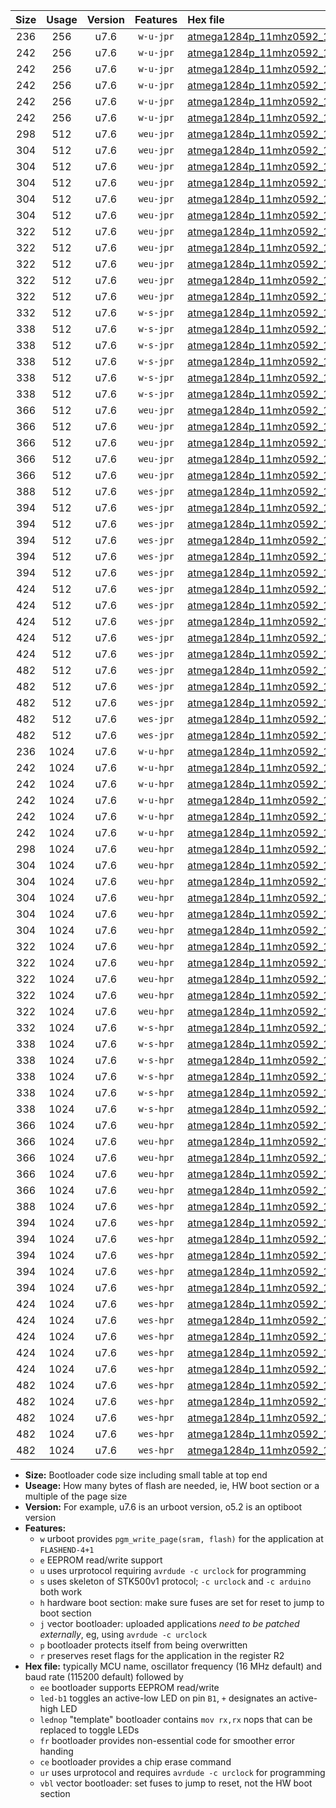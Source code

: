 |Size|Usage|Version|Features|Hex file|
|:-:|:-:|:-:|:-:|:--|
|236|256|u7.6|`w-u-jpr`|[atmega1284p_11mhz0592_115200bps_ur_vbl.hex](https://raw.githubusercontent.com/stefanrueger/urboot/main//atmega1284p_11mhz0592_115200bps_ur_vbl.hex)|
|242|256|u7.6|`w-u-jpr`|[atmega1284p_11mhz0592_115200bps_led+b5_ur_vbl.hex](https://raw.githubusercontent.com/stefanrueger/urboot/main//atmega1284p_11mhz0592_115200bps_led+b5_ur_vbl.hex)|
|242|256|u7.6|`w-u-jpr`|[atmega1284p_11mhz0592_115200bps_led+b7_ur_vbl.hex](https://raw.githubusercontent.com/stefanrueger/urboot/main//atmega1284p_11mhz0592_115200bps_led+b7_ur_vbl.hex)|
|242|256|u7.6|`w-u-jpr`|[atmega1284p_11mhz0592_115200bps_led+c7_ur_vbl.hex](https://raw.githubusercontent.com/stefanrueger/urboot/main//atmega1284p_11mhz0592_115200bps_led+c7_ur_vbl.hex)|
|242|256|u7.6|`w-u-jpr`|[atmega1284p_11mhz0592_115200bps_led+d7_ur_vbl.hex](https://raw.githubusercontent.com/stefanrueger/urboot/main//atmega1284p_11mhz0592_115200bps_led+d7_ur_vbl.hex)|
|242|256|u7.6|`w-u-jpr`|[atmega1284p_11mhz0592_115200bps_lednop_ur_vbl.hex](https://raw.githubusercontent.com/stefanrueger/urboot/main//atmega1284p_11mhz0592_115200bps_lednop_ur_vbl.hex)|
|298|512|u7.6|`weu-jpr`|[atmega1284p_11mhz0592_115200bps_ee_ur_vbl.hex](https://raw.githubusercontent.com/stefanrueger/urboot/main//atmega1284p_11mhz0592_115200bps_ee_ur_vbl.hex)|
|304|512|u7.6|`weu-jpr`|[atmega1284p_11mhz0592_115200bps_ee_led+b5_ur_vbl.hex](https://raw.githubusercontent.com/stefanrueger/urboot/main//atmega1284p_11mhz0592_115200bps_ee_led+b5_ur_vbl.hex)|
|304|512|u7.6|`weu-jpr`|[atmega1284p_11mhz0592_115200bps_ee_led+b7_ur_vbl.hex](https://raw.githubusercontent.com/stefanrueger/urboot/main//atmega1284p_11mhz0592_115200bps_ee_led+b7_ur_vbl.hex)|
|304|512|u7.6|`weu-jpr`|[atmega1284p_11mhz0592_115200bps_ee_led+c7_ur_vbl.hex](https://raw.githubusercontent.com/stefanrueger/urboot/main//atmega1284p_11mhz0592_115200bps_ee_led+c7_ur_vbl.hex)|
|304|512|u7.6|`weu-jpr`|[atmega1284p_11mhz0592_115200bps_ee_led+d7_ur_vbl.hex](https://raw.githubusercontent.com/stefanrueger/urboot/main//atmega1284p_11mhz0592_115200bps_ee_led+d7_ur_vbl.hex)|
|304|512|u7.6|`weu-jpr`|[atmega1284p_11mhz0592_115200bps_ee_lednop_ur_vbl.hex](https://raw.githubusercontent.com/stefanrueger/urboot/main//atmega1284p_11mhz0592_115200bps_ee_lednop_ur_vbl.hex)|
|322|512|u7.6|`weu-jpr`|[atmega1284p_11mhz0592_115200bps_ee_led+b5_fr_ur_vbl.hex](https://raw.githubusercontent.com/stefanrueger/urboot/main//atmega1284p_11mhz0592_115200bps_ee_led+b5_fr_ur_vbl.hex)|
|322|512|u7.6|`weu-jpr`|[atmega1284p_11mhz0592_115200bps_ee_led+b7_fr_ur_vbl.hex](https://raw.githubusercontent.com/stefanrueger/urboot/main//atmega1284p_11mhz0592_115200bps_ee_led+b7_fr_ur_vbl.hex)|
|322|512|u7.6|`weu-jpr`|[atmega1284p_11mhz0592_115200bps_ee_led+c7_fr_ur_vbl.hex](https://raw.githubusercontent.com/stefanrueger/urboot/main//atmega1284p_11mhz0592_115200bps_ee_led+c7_fr_ur_vbl.hex)|
|322|512|u7.6|`weu-jpr`|[atmega1284p_11mhz0592_115200bps_ee_led+d7_fr_ur_vbl.hex](https://raw.githubusercontent.com/stefanrueger/urboot/main//atmega1284p_11mhz0592_115200bps_ee_led+d7_fr_ur_vbl.hex)|
|322|512|u7.6|`weu-jpr`|[atmega1284p_11mhz0592_115200bps_ee_lednop_fr_ur_vbl.hex](https://raw.githubusercontent.com/stefanrueger/urboot/main//atmega1284p_11mhz0592_115200bps_ee_lednop_fr_ur_vbl.hex)|
|332|512|u7.6|`w-s-jpr`|[atmega1284p_11mhz0592_115200bps_vbl.hex](https://raw.githubusercontent.com/stefanrueger/urboot/main//atmega1284p_11mhz0592_115200bps_vbl.hex)|
|338|512|u7.6|`w-s-jpr`|[atmega1284p_11mhz0592_115200bps_led+b5_vbl.hex](https://raw.githubusercontent.com/stefanrueger/urboot/main//atmega1284p_11mhz0592_115200bps_led+b5_vbl.hex)|
|338|512|u7.6|`w-s-jpr`|[atmega1284p_11mhz0592_115200bps_led+b7_vbl.hex](https://raw.githubusercontent.com/stefanrueger/urboot/main//atmega1284p_11mhz0592_115200bps_led+b7_vbl.hex)|
|338|512|u7.6|`w-s-jpr`|[atmega1284p_11mhz0592_115200bps_led+c7_vbl.hex](https://raw.githubusercontent.com/stefanrueger/urboot/main//atmega1284p_11mhz0592_115200bps_led+c7_vbl.hex)|
|338|512|u7.6|`w-s-jpr`|[atmega1284p_11mhz0592_115200bps_led+d7_vbl.hex](https://raw.githubusercontent.com/stefanrueger/urboot/main//atmega1284p_11mhz0592_115200bps_led+d7_vbl.hex)|
|338|512|u7.6|`w-s-jpr`|[atmega1284p_11mhz0592_115200bps_lednop_vbl.hex](https://raw.githubusercontent.com/stefanrueger/urboot/main//atmega1284p_11mhz0592_115200bps_lednop_vbl.hex)|
|366|512|u7.6|`weu-jpr`|[atmega1284p_11mhz0592_115200bps_ee_led+b5_fr_ce_ur_vbl.hex](https://raw.githubusercontent.com/stefanrueger/urboot/main//atmega1284p_11mhz0592_115200bps_ee_led+b5_fr_ce_ur_vbl.hex)|
|366|512|u7.6|`weu-jpr`|[atmega1284p_11mhz0592_115200bps_ee_led+b7_fr_ce_ur_vbl.hex](https://raw.githubusercontent.com/stefanrueger/urboot/main//atmega1284p_11mhz0592_115200bps_ee_led+b7_fr_ce_ur_vbl.hex)|
|366|512|u7.6|`weu-jpr`|[atmega1284p_11mhz0592_115200bps_ee_led+c7_fr_ce_ur_vbl.hex](https://raw.githubusercontent.com/stefanrueger/urboot/main//atmega1284p_11mhz0592_115200bps_ee_led+c7_fr_ce_ur_vbl.hex)|
|366|512|u7.6|`weu-jpr`|[atmega1284p_11mhz0592_115200bps_ee_led+d7_fr_ce_ur_vbl.hex](https://raw.githubusercontent.com/stefanrueger/urboot/main//atmega1284p_11mhz0592_115200bps_ee_led+d7_fr_ce_ur_vbl.hex)|
|366|512|u7.6|`weu-jpr`|[atmega1284p_11mhz0592_115200bps_ee_lednop_fr_ce_ur_vbl.hex](https://raw.githubusercontent.com/stefanrueger/urboot/main//atmega1284p_11mhz0592_115200bps_ee_lednop_fr_ce_ur_vbl.hex)|
|388|512|u7.6|`wes-jpr`|[atmega1284p_11mhz0592_115200bps_ee_vbl.hex](https://raw.githubusercontent.com/stefanrueger/urboot/main//atmega1284p_11mhz0592_115200bps_ee_vbl.hex)|
|394|512|u7.6|`wes-jpr`|[atmega1284p_11mhz0592_115200bps_ee_led+b5_vbl.hex](https://raw.githubusercontent.com/stefanrueger/urboot/main//atmega1284p_11mhz0592_115200bps_ee_led+b5_vbl.hex)|
|394|512|u7.6|`wes-jpr`|[atmega1284p_11mhz0592_115200bps_ee_led+b7_vbl.hex](https://raw.githubusercontent.com/stefanrueger/urboot/main//atmega1284p_11mhz0592_115200bps_ee_led+b7_vbl.hex)|
|394|512|u7.6|`wes-jpr`|[atmega1284p_11mhz0592_115200bps_ee_led+c7_vbl.hex](https://raw.githubusercontent.com/stefanrueger/urboot/main//atmega1284p_11mhz0592_115200bps_ee_led+c7_vbl.hex)|
|394|512|u7.6|`wes-jpr`|[atmega1284p_11mhz0592_115200bps_ee_led+d7_vbl.hex](https://raw.githubusercontent.com/stefanrueger/urboot/main//atmega1284p_11mhz0592_115200bps_ee_led+d7_vbl.hex)|
|394|512|u7.6|`wes-jpr`|[atmega1284p_11mhz0592_115200bps_ee_lednop_vbl.hex](https://raw.githubusercontent.com/stefanrueger/urboot/main//atmega1284p_11mhz0592_115200bps_ee_lednop_vbl.hex)|
|424|512|u7.6|`wes-jpr`|[atmega1284p_11mhz0592_115200bps_ee_led+b5_fr_vbl.hex](https://raw.githubusercontent.com/stefanrueger/urboot/main//atmega1284p_11mhz0592_115200bps_ee_led+b5_fr_vbl.hex)|
|424|512|u7.6|`wes-jpr`|[atmega1284p_11mhz0592_115200bps_ee_led+b7_fr_vbl.hex](https://raw.githubusercontent.com/stefanrueger/urboot/main//atmega1284p_11mhz0592_115200bps_ee_led+b7_fr_vbl.hex)|
|424|512|u7.6|`wes-jpr`|[atmega1284p_11mhz0592_115200bps_ee_led+c7_fr_vbl.hex](https://raw.githubusercontent.com/stefanrueger/urboot/main//atmega1284p_11mhz0592_115200bps_ee_led+c7_fr_vbl.hex)|
|424|512|u7.6|`wes-jpr`|[atmega1284p_11mhz0592_115200bps_ee_led+d7_fr_vbl.hex](https://raw.githubusercontent.com/stefanrueger/urboot/main//atmega1284p_11mhz0592_115200bps_ee_led+d7_fr_vbl.hex)|
|424|512|u7.6|`wes-jpr`|[atmega1284p_11mhz0592_115200bps_ee_lednop_fr_vbl.hex](https://raw.githubusercontent.com/stefanrueger/urboot/main//atmega1284p_11mhz0592_115200bps_ee_lednop_fr_vbl.hex)|
|482|512|u7.6|`wes-jpr`|[atmega1284p_11mhz0592_115200bps_ee_led+b5_fr_ce_vbl.hex](https://raw.githubusercontent.com/stefanrueger/urboot/main//atmega1284p_11mhz0592_115200bps_ee_led+b5_fr_ce_vbl.hex)|
|482|512|u7.6|`wes-jpr`|[atmega1284p_11mhz0592_115200bps_ee_led+b7_fr_ce_vbl.hex](https://raw.githubusercontent.com/stefanrueger/urboot/main//atmega1284p_11mhz0592_115200bps_ee_led+b7_fr_ce_vbl.hex)|
|482|512|u7.6|`wes-jpr`|[atmega1284p_11mhz0592_115200bps_ee_led+c7_fr_ce_vbl.hex](https://raw.githubusercontent.com/stefanrueger/urboot/main//atmega1284p_11mhz0592_115200bps_ee_led+c7_fr_ce_vbl.hex)|
|482|512|u7.6|`wes-jpr`|[atmega1284p_11mhz0592_115200bps_ee_led+d7_fr_ce_vbl.hex](https://raw.githubusercontent.com/stefanrueger/urboot/main//atmega1284p_11mhz0592_115200bps_ee_led+d7_fr_ce_vbl.hex)|
|482|512|u7.6|`wes-jpr`|[atmega1284p_11mhz0592_115200bps_ee_lednop_fr_ce_vbl.hex](https://raw.githubusercontent.com/stefanrueger/urboot/main//atmega1284p_11mhz0592_115200bps_ee_lednop_fr_ce_vbl.hex)|
|236|1024|u7.6|`w-u-hpr`|[atmega1284p_11mhz0592_115200bps_ur.hex](https://raw.githubusercontent.com/stefanrueger/urboot/main//atmega1284p_11mhz0592_115200bps_ur.hex)|
|242|1024|u7.6|`w-u-hpr`|[atmega1284p_11mhz0592_115200bps_led+b5_ur.hex](https://raw.githubusercontent.com/stefanrueger/urboot/main//atmega1284p_11mhz0592_115200bps_led+b5_ur.hex)|
|242|1024|u7.6|`w-u-hpr`|[atmega1284p_11mhz0592_115200bps_led+b7_ur.hex](https://raw.githubusercontent.com/stefanrueger/urboot/main//atmega1284p_11mhz0592_115200bps_led+b7_ur.hex)|
|242|1024|u7.6|`w-u-hpr`|[atmega1284p_11mhz0592_115200bps_led+c7_ur.hex](https://raw.githubusercontent.com/stefanrueger/urboot/main//atmega1284p_11mhz0592_115200bps_led+c7_ur.hex)|
|242|1024|u7.6|`w-u-hpr`|[atmega1284p_11mhz0592_115200bps_led+d7_ur.hex](https://raw.githubusercontent.com/stefanrueger/urboot/main//atmega1284p_11mhz0592_115200bps_led+d7_ur.hex)|
|242|1024|u7.6|`w-u-hpr`|[atmega1284p_11mhz0592_115200bps_lednop_ur.hex](https://raw.githubusercontent.com/stefanrueger/urboot/main//atmega1284p_11mhz0592_115200bps_lednop_ur.hex)|
|298|1024|u7.6|`weu-hpr`|[atmega1284p_11mhz0592_115200bps_ee_ur.hex](https://raw.githubusercontent.com/stefanrueger/urboot/main//atmega1284p_11mhz0592_115200bps_ee_ur.hex)|
|304|1024|u7.6|`weu-hpr`|[atmega1284p_11mhz0592_115200bps_ee_led+b5_ur.hex](https://raw.githubusercontent.com/stefanrueger/urboot/main//atmega1284p_11mhz0592_115200bps_ee_led+b5_ur.hex)|
|304|1024|u7.6|`weu-hpr`|[atmega1284p_11mhz0592_115200bps_ee_led+b7_ur.hex](https://raw.githubusercontent.com/stefanrueger/urboot/main//atmega1284p_11mhz0592_115200bps_ee_led+b7_ur.hex)|
|304|1024|u7.6|`weu-hpr`|[atmega1284p_11mhz0592_115200bps_ee_led+c7_ur.hex](https://raw.githubusercontent.com/stefanrueger/urboot/main//atmega1284p_11mhz0592_115200bps_ee_led+c7_ur.hex)|
|304|1024|u7.6|`weu-hpr`|[atmega1284p_11mhz0592_115200bps_ee_led+d7_ur.hex](https://raw.githubusercontent.com/stefanrueger/urboot/main//atmega1284p_11mhz0592_115200bps_ee_led+d7_ur.hex)|
|304|1024|u7.6|`weu-hpr`|[atmega1284p_11mhz0592_115200bps_ee_lednop_ur.hex](https://raw.githubusercontent.com/stefanrueger/urboot/main//atmega1284p_11mhz0592_115200bps_ee_lednop_ur.hex)|
|322|1024|u7.6|`weu-hpr`|[atmega1284p_11mhz0592_115200bps_ee_led+b5_fr_ur.hex](https://raw.githubusercontent.com/stefanrueger/urboot/main//atmega1284p_11mhz0592_115200bps_ee_led+b5_fr_ur.hex)|
|322|1024|u7.6|`weu-hpr`|[atmega1284p_11mhz0592_115200bps_ee_led+b7_fr_ur.hex](https://raw.githubusercontent.com/stefanrueger/urboot/main//atmega1284p_11mhz0592_115200bps_ee_led+b7_fr_ur.hex)|
|322|1024|u7.6|`weu-hpr`|[atmega1284p_11mhz0592_115200bps_ee_led+c7_fr_ur.hex](https://raw.githubusercontent.com/stefanrueger/urboot/main//atmega1284p_11mhz0592_115200bps_ee_led+c7_fr_ur.hex)|
|322|1024|u7.6|`weu-hpr`|[atmega1284p_11mhz0592_115200bps_ee_led+d7_fr_ur.hex](https://raw.githubusercontent.com/stefanrueger/urboot/main//atmega1284p_11mhz0592_115200bps_ee_led+d7_fr_ur.hex)|
|322|1024|u7.6|`weu-hpr`|[atmega1284p_11mhz0592_115200bps_ee_lednop_fr_ur.hex](https://raw.githubusercontent.com/stefanrueger/urboot/main//atmega1284p_11mhz0592_115200bps_ee_lednop_fr_ur.hex)|
|332|1024|u7.6|`w-s-hpr`|[atmega1284p_11mhz0592_115200bps.hex](https://raw.githubusercontent.com/stefanrueger/urboot/main//atmega1284p_11mhz0592_115200bps.hex)|
|338|1024|u7.6|`w-s-hpr`|[atmega1284p_11mhz0592_115200bps_led+b5.hex](https://raw.githubusercontent.com/stefanrueger/urboot/main//atmega1284p_11mhz0592_115200bps_led+b5.hex)|
|338|1024|u7.6|`w-s-hpr`|[atmega1284p_11mhz0592_115200bps_led+b7.hex](https://raw.githubusercontent.com/stefanrueger/urboot/main//atmega1284p_11mhz0592_115200bps_led+b7.hex)|
|338|1024|u7.6|`w-s-hpr`|[atmega1284p_11mhz0592_115200bps_led+c7.hex](https://raw.githubusercontent.com/stefanrueger/urboot/main//atmega1284p_11mhz0592_115200bps_led+c7.hex)|
|338|1024|u7.6|`w-s-hpr`|[atmega1284p_11mhz0592_115200bps_led+d7.hex](https://raw.githubusercontent.com/stefanrueger/urboot/main//atmega1284p_11mhz0592_115200bps_led+d7.hex)|
|338|1024|u7.6|`w-s-hpr`|[atmega1284p_11mhz0592_115200bps_lednop.hex](https://raw.githubusercontent.com/stefanrueger/urboot/main//atmega1284p_11mhz0592_115200bps_lednop.hex)|
|366|1024|u7.6|`weu-hpr`|[atmega1284p_11mhz0592_115200bps_ee_led+b5_fr_ce_ur.hex](https://raw.githubusercontent.com/stefanrueger/urboot/main//atmega1284p_11mhz0592_115200bps_ee_led+b5_fr_ce_ur.hex)|
|366|1024|u7.6|`weu-hpr`|[atmega1284p_11mhz0592_115200bps_ee_led+b7_fr_ce_ur.hex](https://raw.githubusercontent.com/stefanrueger/urboot/main//atmega1284p_11mhz0592_115200bps_ee_led+b7_fr_ce_ur.hex)|
|366|1024|u7.6|`weu-hpr`|[atmega1284p_11mhz0592_115200bps_ee_led+c7_fr_ce_ur.hex](https://raw.githubusercontent.com/stefanrueger/urboot/main//atmega1284p_11mhz0592_115200bps_ee_led+c7_fr_ce_ur.hex)|
|366|1024|u7.6|`weu-hpr`|[atmega1284p_11mhz0592_115200bps_ee_led+d7_fr_ce_ur.hex](https://raw.githubusercontent.com/stefanrueger/urboot/main//atmega1284p_11mhz0592_115200bps_ee_led+d7_fr_ce_ur.hex)|
|366|1024|u7.6|`weu-hpr`|[atmega1284p_11mhz0592_115200bps_ee_lednop_fr_ce_ur.hex](https://raw.githubusercontent.com/stefanrueger/urboot/main//atmega1284p_11mhz0592_115200bps_ee_lednop_fr_ce_ur.hex)|
|388|1024|u7.6|`wes-hpr`|[atmega1284p_11mhz0592_115200bps_ee.hex](https://raw.githubusercontent.com/stefanrueger/urboot/main//atmega1284p_11mhz0592_115200bps_ee.hex)|
|394|1024|u7.6|`wes-hpr`|[atmega1284p_11mhz0592_115200bps_ee_led+b5.hex](https://raw.githubusercontent.com/stefanrueger/urboot/main//atmega1284p_11mhz0592_115200bps_ee_led+b5.hex)|
|394|1024|u7.6|`wes-hpr`|[atmega1284p_11mhz0592_115200bps_ee_led+b7.hex](https://raw.githubusercontent.com/stefanrueger/urboot/main//atmega1284p_11mhz0592_115200bps_ee_led+b7.hex)|
|394|1024|u7.6|`wes-hpr`|[atmega1284p_11mhz0592_115200bps_ee_led+c7.hex](https://raw.githubusercontent.com/stefanrueger/urboot/main//atmega1284p_11mhz0592_115200bps_ee_led+c7.hex)|
|394|1024|u7.6|`wes-hpr`|[atmega1284p_11mhz0592_115200bps_ee_led+d7.hex](https://raw.githubusercontent.com/stefanrueger/urboot/main//atmega1284p_11mhz0592_115200bps_ee_led+d7.hex)|
|394|1024|u7.6|`wes-hpr`|[atmega1284p_11mhz0592_115200bps_ee_lednop.hex](https://raw.githubusercontent.com/stefanrueger/urboot/main//atmega1284p_11mhz0592_115200bps_ee_lednop.hex)|
|424|1024|u7.6|`wes-hpr`|[atmega1284p_11mhz0592_115200bps_ee_led+b5_fr.hex](https://raw.githubusercontent.com/stefanrueger/urboot/main//atmega1284p_11mhz0592_115200bps_ee_led+b5_fr.hex)|
|424|1024|u7.6|`wes-hpr`|[atmega1284p_11mhz0592_115200bps_ee_led+b7_fr.hex](https://raw.githubusercontent.com/stefanrueger/urboot/main//atmega1284p_11mhz0592_115200bps_ee_led+b7_fr.hex)|
|424|1024|u7.6|`wes-hpr`|[atmega1284p_11mhz0592_115200bps_ee_led+c7_fr.hex](https://raw.githubusercontent.com/stefanrueger/urboot/main//atmega1284p_11mhz0592_115200bps_ee_led+c7_fr.hex)|
|424|1024|u7.6|`wes-hpr`|[atmega1284p_11mhz0592_115200bps_ee_led+d7_fr.hex](https://raw.githubusercontent.com/stefanrueger/urboot/main//atmega1284p_11mhz0592_115200bps_ee_led+d7_fr.hex)|
|424|1024|u7.6|`wes-hpr`|[atmega1284p_11mhz0592_115200bps_ee_lednop_fr.hex](https://raw.githubusercontent.com/stefanrueger/urboot/main//atmega1284p_11mhz0592_115200bps_ee_lednop_fr.hex)|
|482|1024|u7.6|`wes-hpr`|[atmega1284p_11mhz0592_115200bps_ee_led+b5_fr_ce.hex](https://raw.githubusercontent.com/stefanrueger/urboot/main//atmega1284p_11mhz0592_115200bps_ee_led+b5_fr_ce.hex)|
|482|1024|u7.6|`wes-hpr`|[atmega1284p_11mhz0592_115200bps_ee_led+b7_fr_ce.hex](https://raw.githubusercontent.com/stefanrueger/urboot/main//atmega1284p_11mhz0592_115200bps_ee_led+b7_fr_ce.hex)|
|482|1024|u7.6|`wes-hpr`|[atmega1284p_11mhz0592_115200bps_ee_led+c7_fr_ce.hex](https://raw.githubusercontent.com/stefanrueger/urboot/main//atmega1284p_11mhz0592_115200bps_ee_led+c7_fr_ce.hex)|
|482|1024|u7.6|`wes-hpr`|[atmega1284p_11mhz0592_115200bps_ee_led+d7_fr_ce.hex](https://raw.githubusercontent.com/stefanrueger/urboot/main//atmega1284p_11mhz0592_115200bps_ee_led+d7_fr_ce.hex)|
|482|1024|u7.6|`wes-hpr`|[atmega1284p_11mhz0592_115200bps_ee_lednop_fr_ce.hex](https://raw.githubusercontent.com/stefanrueger/urboot/main//atmega1284p_11mhz0592_115200bps_ee_lednop_fr_ce.hex)|

- **Size:** Bootloader code size including small table at top end
- **Useage:** How many bytes of flash are needed, ie, HW boot section or a multiple of the page size
- **Version:** For example, u7.6 is an urboot version, o5.2 is an optiboot version
- **Features:**
  + `w` urboot provides `pgm_write_page(sram, flash)` for the application at `FLASHEND-4+1`
  + `e` EEPROM read/write support
  + `u` uses urprotocol requiring `avrdude -c urclock` for programming
  + `s` uses skeleton of STK500v1 protocol; `-c urclock` and `-c arduino` both work
  + `h` hardware boot section: make sure fuses are set for reset to jump to boot section
  + `j` vector bootloader: uploaded applications *need to be patched externally*, eg, using `avrdude -c urclock`
  + `p` bootloader protects itself from being overwritten
  + `r` preserves reset flags for the application in the register R2
- **Hex file:** typically MCU name, oscillator frequency (16 MHz default) and baud rate (115200 default) followed by
  + `ee` bootloader supports EEPROM read/write
  + `led-b1` toggles an active-low LED on pin `B1`, `+` designates an active-high LED
  + `lednop` "template" bootloader contains `mov rx,rx` nops that can be replaced to toggle LEDs
  + `fr` bootloader provides non-essential code for smoother error handing
  + `ce` bootloader provides a chip erase command
  + `ur` uses urprotocol and requires `avrdude -c urclock` for programming
  + `vbl` vector bootloader: set fuses to jump to reset, not the HW boot section
